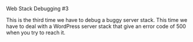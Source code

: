 Web Stack Debugging #3

This is the third time we have to debug a buggy server stack.
This time we have to deal with a WordPress server stack that
give an error code of 500 when you try to reach it.